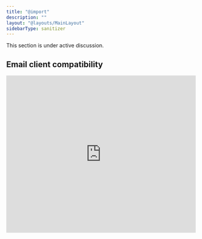 ```yaml
---
title: "@import"
description: ""
layout: "@layouts/MainLayout"
sidebarType: sanitizer
---
```


This section is under active discussion.

## Email client compatibility

<iframe title="Can I email… @import" src="https://embed.caniemail.com/css-at-import/" width="640" height="420" style="width:100%; max-width:40rem; height:26.25rem; border:none;" loading="lazy"></iframe>